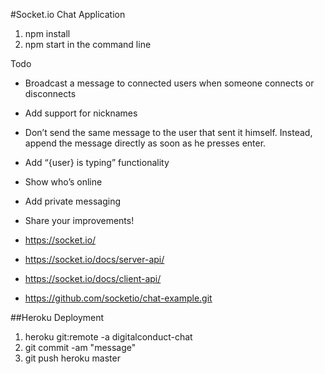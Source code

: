 #Socket.io Chat Application

1. npm install
2. npm start in the command line

Todo
- Broadcast a message to connected users when someone connects or disconnects
- Add support for nicknames
-  Don’t send the same message to the user that sent it himself. Instead, append the message directly as soon as he presses enter.
- Add “{user} is typing” functionality
- Show who’s online
- Add private messaging
- Share your improvements!

- https://socket.io/
- https://socket.io/docs/server-api/
- https://socket.io/docs/client-api/
- https://github.com/socketio/chat-example.git

##Heroku Deployment
1. heroku git:remote -a digitalconduct-chat
2. git commit -am "message"
3. git push heroku master
